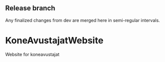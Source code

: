 ## Release branch<br>
Any finalized changes from dev are merged here in semi-regular intervals.<br>

# KoneAvustajatWebsite<br>
 Website for koneavustajat<br>
